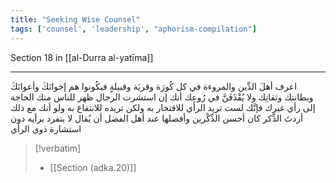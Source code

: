 ```yaml
---
title: "Seeking Wise Counsel"
tags: ['counsel', 'leadership', "aphorism-compilation"]
---
```


 Section 18 in [[al-Durra al-yatīma]]

---
اعرف أهلَ الدِّين والمروءة في كل كُورَة وقريَة وقبيلةٍ فيكُونوا هم إخوانَكَ وأعوانَكَ وبطانتك وثقاتِك ولا يُقْذَفَنَّ في رُوعِك أنك إن استشرت الرجال ظهر للناس منك الحاجة إلى رأي غيرك فإنَّك لست تريد الرأي للافتخار به ولكن تريده للانتفاع به  ولو أنك مع ذلك أردتَ الذِّكر كان أحسن الذِّكْرين وأفضلها عند أهل الفضل أن يُقال لا يتفرد برأيه دون استشارة ذوي الرأي

> [!verbatim]
> - [[Section (adka.20)]]
